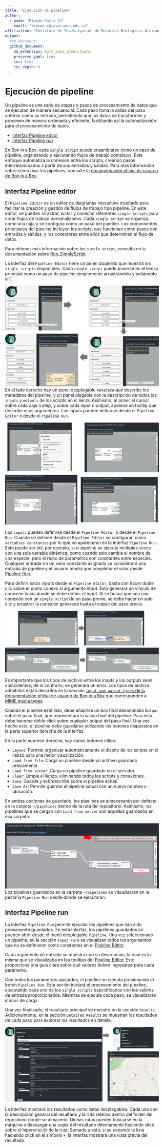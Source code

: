 ```yaml
---
title: "Ejecución de pipeline"
author: 
  - name: "Rincon-Parra VJ"
    email: "rincon-v@javeriana.edu.co"
affiliation: "Instituto de Investigación de Recursos Biológicos Alexander von Humboldt - IAvH"
output: 
  #md_document:
  github_document:
    md_extension: +gfm_auto_identifiers
    preserve_yaml: true
    toc: true
    toc_depth: 6
---
```


Ejecución de pipeline
================
Un pipeline es una serie de etapas o pasos de procesamiento de datos que
se ejecutan de manera secuencial. Cada paso toma la salida del paso
anterior como su entrada, permitiendo que los datos se transformen y
procesen de manera ordenada y eficiente, facilitando así la
automatización para el procesamiento de datos.

- [Interfaz Pipeline editor](#interfaz-pipeline-editor)
- [Interfaz Pipeline run](#interfaz-pipeline-run)

En Bon in a Box, cada `single script` puede ensamblarse como un paso de
pipeline, organizando y ejecutando flujos de trabajo complejos. Este
enfoque automatiza la conexión entre los scripts, creando pasos
interrelacionados a partir de sus entradas y salidas. Para más
información sobre cómo usar los pipelines, consulte la [documentación
oficial de usuario de Bon in a
Box](https://github.com/GEO-BON/bon-in-a-box-pipeline-engine/blob/main/README-user.md#pipelines).

## Interfaz Pipeline editor

<a id="ID_pipeline_editor"></a>

El `Pipeline Editor` es un editor de diagramas interactivo diseñado para
facilitar la creación y gestión de flujos de trabajo tipo pipeline. En
este editor, se pueden arrastrar, soltar y conectar diferentes
`single scripts` para crear flujos de trabajo personalizados. Cada
`single script` se organiza como una caja y se configura como un paso
del pipeline. Los componentes principales del pipeline incluyen los
scripts, que funcionan como pasos con entradas y salidas, y los
conectores entre ellos que determinan el flujo de datos.

Para obtener más información sobre los `single script`, consulta en la
documentación sobre [Run_SimpleScript](../Run_SimpleScript).

La interfaz del `Pipeline Editor` tiene un panel izquierdo que muestra
los `single scripts` disponibles. Cada `single script` puede ponerse en
el lienzo principal como un paso de pipeline simplemente arrastrándolo y
soltándolo allí.

![](README_figures/panels_pipeline.png) En el lado derecho hay un panel
desplegable `metadata` que describe los metadatos del pipeline, y un
panel plegable con la descripción de todos los `inputs` y `outputs` de
los scripts en el lienzo.Asimismo, al poner el cursor sobre cada caja o
step, y sobre cada input o output, aparece un tooltip que describe esos
argumentos. Los inputs pueden definirse desde el `Pipeline Editor` o
desde el `Pipeline Run`.

![](README_figures/tooltips_pipeline.png)

Los `inputs` pueden definirse desde el `Pipeline Editor` o desde el
`Pipeline Run`. Cuando se definen desde el `Pipeline Editor` se
configuran como `variables constantes` por lo que no aparecerán en la
interfaz `Pipeline Run`. Esto puede ser útil, por ejemplo, si el
pipeline se ejecuta múltiples veces con una sola variable dinámica, como
cuando solo cambia el nombre de una especie, pero el resto de parámetros
son constantes entre especies. Cualquier entrada sin un valor constante
asignado se considerará una entrada de pipeline y el usuario tendrá que
completar el valor desde [Pipeline Run](#ID_pipeline_run).

Para definir estos inputs desde el `Pipeline Editor`, basta con hacer
doble clic sobre el punto conexo al argumento input. Esto generará un
vínculo de conexión hacia donde se debe definir el input. Si se busca
que sea una conexión con un `single script` de un paso previo, se debe
hacer un solo clic y arrastrar la conexión generada hasta el output del
paso previo.

![](README_figures/joinsteps_pipeline.png)

Es importante que los tipos de archivo entre los inputs y los outputs
sean coincidentes; de lo contrario, se generará un error. Los tipos de
archivo admitidos están descritos en la sección
[`input and output types` de la documentación oficial de usuario de Bon
in a
Box](https://github.com/GEO-BON/bon-in-a-box-pipeline-engine/blob/main/README-user.md#describing-a-script)
que corresponden a [MIME media
types](https://www.iana.org/assignments/media-types/media-types.xhtml).

Cuando el pipeline esté listo, debe añadirse un box final denominado
`Output` sobre el paso final, que representará la salida final del
pipeline. Para esto debe hacerse doble click sobre cualquier output del
paso final. Una vez hecho esto, el pipeline debe guardarse utilizando
los botones dispuestos en la parte superior derecha de la interfaz.

En la parte superior derecha, hay varios botones útiles:

- `Layout`: Permite organizar automáticamente el diseño de los scripts
  en el lienzo para una mejor visualización.
- `Load from file`: Carga un pipeline desde un archivo guardado
  previamente.
- `Load from server`: Carga un pipeline guardado en el servidor.
- `Clear`: Limpia el lienzo, eliminando todos los scripts y conexiones.
- `Save`: Guarda y sobreescribe sobre el pipeline actual.
- `Save As`: Permite guardar el pipeline actual con un nuevo nombre o
  ubicación.

En ambas opciones de guardado, los pipelines se almacenarán por defecto
en la carpeta `~/pipelines` dentro de la ruta del repositorio. Asimismo,
los pipelines que se cargan con `Load from server` son aquellos
guardados en esa carpeta.

![](README_figures/save_pipeline.png) Los pipelines guardados en la
carpeta `~/pipelines` se visualizarán en la pestaña `Pipeline Run` desde
donde se ejecutarán.

## Interfaz Pipeline run

<a id="ID_pipeline_run"></a>

La interfaz `Pipeline Run` permite ejecutar los pipelines que han sido
previamente guardados. En esta interfaz, los pipelines guardados se
pueden abrir desde el menú desplegable `Pipeline`. Una vez seleccionado
un pipeline, en la sección `Input Form` se visualizan todos los
argumentos que no se definieron como constantes en el [Pipeline
Editor](#ID_pipeline_editor).

Cada argumento de entrada se muestra con su descripción, la cual es la
misma que se visualizaba en los tooltips del [Pipeline
Editor](#ID_pipeline_editor). Esto proporciona una guía clara sobre qué
valores deben ingresarse para cada parámetro.

Con todos los parámetros ajustados, el pipeline se ejecuta presionando
el botón `Pipeline Run`. Esta acción iniciará el procesamiento del
pipeline, ejecutando cada uno de los `single scripts` especificados con
los valores de entrada proporcionados. Mientras se ejecuta cada paso, se
visualizarán iconos de carga.

Una vez finalizado, el resultado principal se muestra en la sección
`Results`. Adicionalmente, en la sección `Detailed Results` se muestran
los resultados de cada paso para explorar los resultados en detalle.

![](README_figures/results_pipeline.png)

La interfaz mostrará los resultados como listas desplegables. Cada una
con la descripción general del resultado y la ruta relativa dentro del
folder del repositorio donde se almacenó. Dichas rutas pueden buscarse
en la máquina o descargar una copia del resultado directamente haciendo
click sobre el hipervínculo de la ruta. Sumado a esto, si se expande la
lista haciendo click en el símbolo `+`, la interfaz mostrará una vista
previa del resultado.
